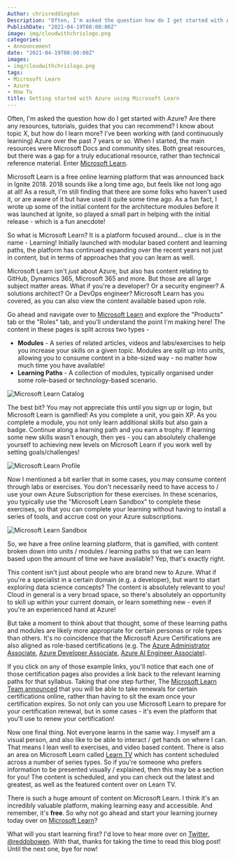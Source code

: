```yaml
---
Author: chrisreddington
Description: "Often, I'm asked the question how do I get started with Azure? Are there any resources, tutorials, guides that you can recommend? I know about topic <X>, but how do I learn more? I've been working with, and continuously learning Azure over the past 7 years or so. When I started, the main resources were Microsoft Docs and community sites. Both great resorces, but there was a gap for a truly educational resource, rather than technical reference material. Enter Microsoft Learn."
PublishDate: "2021-04-19T08:00:00Z"
image: img/cloudwithchrislogo.png
categories:
- Announcement
date: "2021-04-19T08:00:00Z"
images:
- img/cloudwithchrislogo.png
tags:
- Microsoft Learn
- Azure
- How To
title: Getting started with Azure using Microsoft Learn
---
```

Often, I'm asked the question how do I get started with Azure? Are there any resources, tutorials, guides that you can recommend? I know about topic X, but how do I learn more? I've been working with (and continuously learning) Azure over the past 7 years or so. When I started, the main resources were Microsoft Docs and community sites. Both great resources, but there was a gap for a truly educational resource, rather than technical reference material. Enter [Microsoft Learn](https://docs.microsoft.com/en-us/learn/).

Microsoft Learn is a free online learning platform that was announced back in Ignite 2018. 2018 sounds like a long time ago, but feels like not long ago at all! As a result, I'm still finding that there are some folks who haven't used it, or are aware of it but have used it quite some time ago. As a fun fact, I wrote up some of the initial content for the architecture modules before it was launched at Ignite, so played a small part in helping with the initial release - which is a fun anecdote!

So what is Microsoft Learn? It is a platform focused around... clue is in the name - Learning! Initially launched with modular based content and learning paths, the platform has continued expanding over the recent years not just in content, but in terms of approaches that you can learn as well.

Microsoft Learn isn't *just* about Azure, but also has content relating to GitHub, Dynamics 365, Microsoft 365 and more. But those are all large subject matter areas. What if you're a developer? Or a security engineer? A solutions architect? Or a DevOps engineer? Microsoft Learn has you covered, as you can also view the content available based upon role.

Go ahead and navigate over to [Microsoft Learn](https://docs.microsoft.com/en-us/learn/) and explore the "Products" tab or the "Roles" tab, and you'll understand the point I'm making here! The content in these pages is split across two types -

* **Modules** - A series of related articles, videos and labs/exercises to help you increase your skills on a given topic. Modules are split up into *units*, allowing you to consume content in a bite-sized way - no matter how much time you have available!
* **Learning Paths** - A collection of modules, typically organised under some role-based or technology-based scenario.

![Microsoft Learn Catalog](/img/blog/get-started-azure-microsoft-learn/MicrosoftLearn-Catalog.png)

The best bit? You may not appreciate this until you sign up or login, but Microsoft Learn is gamified! As you complete a unit, you gain XP. As you complete a module, you not only learn additional skills but also gain a badge. Continue along a learning path and you earn a trophy. If learning some new skills wasn't enough, then yes - you can absolutely challenge yourself to achieving new levels on Microsoft Learn if you work well by setting goals/challenges!

![Microsoft Learn Profile](/img/blog/get-started-azure-microsoft-learn/MicrosoftLearn-Profile.png)

Now I mentioned a bit earlier that in some cases, you may consume content through labs or exercises. You don't necessarily need to have access to / use your own Azure Subscription for these exercises. In these scenarios, you typically use the "Microsoft Learn Sandbox" to complete these exercises, so that you can complete your learning without having to install a series of tools, and accrue cost on your Azure subscriptions.

![Microsoft Learn Sandbox](/img/blog/get-started-azure-microsoft-learn/MicrosoftLearn-Sandbox.png)

So, we have a free online learning platform, that is gamified, with content broken down into units / modules / learning paths so that we can learn based upon the amount of time we have available? Yep, that's exactly right.

This content isn't just about people who are brand new to Azure. What if you're a specialist in a certain domain (e.g. a developer), but want to start exploring data science concepts? The content is absolutely relevant to you! Cloud in general is a very broad space, so there's absolutely an opportunity to skill up within your current domain, or learn something new - even if you're an experienced hand at Azure!

But take a moment to think about that thought, some of these learning paths and modules are likely more appropriate for certain personas or role types than others. It's no coincidence that the Microsoft Azure Certifications are also aligned as role-based certifications (e.g. The [Azure Administrator Associate](https://docs.microsoft.com/en-us/learn/certifications/azure-administrator/), [Azure Developer Associate](https://docs.microsoft.com/en-us/learn/certifications/azure-developer/), [Azure AI Engineer Associate](https://docs.microsoft.com/en-us/learn/certifications/azure-ai-engineer/)).

If you click on any of those example links, you'll notice that each one of those certification pages also provides a link back to the relevant learning paths for that syllabus. Taking that one step further, The [Microsoft Learn Team announced](https://techcommunity.microsoft.com/t5/microsoft-learn-blog/stay-current-with-in-demand-skills-through-free-certification/ba-p/1489678) that you will be able to take renewals for certain certifications online, rather than having to sit the exam once your certification expires. So not only can you use Microsoft Learn to prepare for your certification renewal, but in some cases - it's even the platform that you'll use to renew your certification!

Now one final thing. Not everyone learns in the same way. I myself am a visual person, and also like to be able to interact / get hands on where I can. That means I lean well to exercises, and video based content. There is also an area on Microsoft Learn called [Learn TV](https://docs.microsoft.com/en-us/learn/tv/) which has content scheduled across a number of series types. So if you're someone who prefers information to be presented visually / explained, then this may be a section for you! The content is scheduled, and you can check out the latest and greatest, as well as the featured content over on Learn TV.

There is such a huge amount of content on Microsoft Learn. I think it's an incredibly valuable platform, making learning easy and accessible. And remember, it's **free**. So why not go ahead and start your learning journey today over on [Microsoft Learn](https://docs.microsoft.com/en-us/learn/)?

What will you start learning first? I'd love to hear more over on [Twitter, @reddobowen](https://twitter.com/reddobowen). With that, thanks for taking the time to read this blog post! Until the next one, bye for now!

